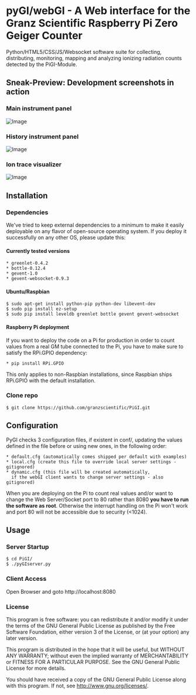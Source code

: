 # pyGI/webGI - A Web interface for the Granz Scientific Raspberry Pi Zero Geiger Counter

Python/HTML5/CSS/JS/Websocket software suite for collecting, distributing,
monitoring, mapping and analyzing ionizing radiation counts detected by the PiGI-Module.

## Sneak-Preview: Development screenshots in action

### Main instrument panel
![Image](https://apollo.open-resource.org/_media/lab:webgi-mainpanel.jpg)
### History instrument panel
![Image](https://apollo.open-resource.org/_media/lab:webgi-historypanel.jpg)
### Ion trace visualizer
![Image](https://apollo.open-resource.org/_media/lab:webgi-tracevisualizer.jpg)

## Installation

### Dependencies

We've tried to keep external dependencies to a minimum to make it easily
deployable on any flavor of open-source operating system. If you deploy it
successfully on any other OS, please update this:

#### Currently tested versions

    * greenlet-0.4.2
    * bottle-0.12.4
    * gevent-1.0
    * gevent-websocket-0.9.3

#### Ubuntu/Raspbian

    $ sudo apt-get install python-pip python-dev libevent-dev
    $ sudo pip install ez-setup
    $ sudo pip install leveldb greenlet bottle gevent gevent-websocket

#### Raspberry Pi deployment

If you want to deploy the code on a Pi for production in order to count
values from a real GM tube connected to the Pi, you have to make sure to
satisfy the RPi.GPIO dependency:

    * pip install RPi.GPIO

This only applies to non-Raspbian installations, since Raspbian ships
RPi.GPIO with the default installation.

### Clone repo

    $ git clone https://github.com/granzscientific/PiGI.git

## Configuration

PyGI checks 3 configuration files, if existent in conf/, updating the
values defined in the file before or using new ones, in the following order:

    * default.cfg (automatically comes shipped per default with examples)
    * local.cfg (create this file to override local server settings - gitignored)
    * dynamic.cfg (this file will be created automatically,
      if the webGI client wants to change server settings - also gitignored)

When you are deploying on the Pi to count real values and/or want to
change the Web Server/Socket port to 80 rather than 8080 __you have to
run the software as root__. Otherwise the interrupt handling on the Pi
won't work and port 80 will not be accessible due to security (<1024).

## Usage

### Server Startup

    $ cd PiGI/
    $ ./pyGIserver.py

### Client Access

Open Browser and goto http://localhost:8080

### License

This program is free software: you can redistribute it and/or modify
it under the terms of the GNU General Public License as published by
the Free Software Foundation, either version 3 of the License, or
(at your option) any later version.

This program is distributed in the hope that it will be useful,
but WITHOUT ANY WARRANTY; without even the implied warranty of
MERCHANTABILITY or FITNESS FOR A PARTICULAR PURPOSE.  See the
GNU General Public License for more details.

You should have received a copy of the GNU General Public License
along with this program.  If not, see <http://www.gnu.org/licenses/>.


